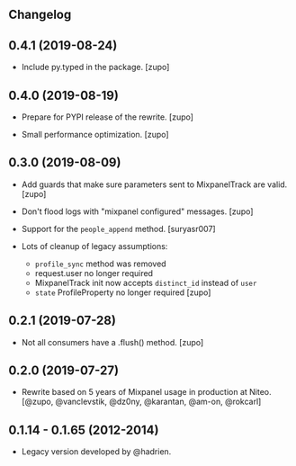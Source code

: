 ## Changelog

0.4.1 (2019-08-24)
------------------

* Include py.typed in the package.
  [zupo]


0.4.0 (2019-08-19)
------------------

* Prepare for PYPI release of the rewrite.
  [zupo]

* Small performance optimization.
  [zupo]


0.3.0 (2019-08-09)
------------------

* Add guards that make sure parameters sent to MixpanelTrack are valid.
  [zupo]

* Don't flood logs with "mixpanel configured" messages.
  [zupo]

* Support for the `people_append` method.
  [suryasr007]

* Lots of cleanup of legacy assumptions:
  * `profile_sync` method was removed
  * request.user no longer required
  * MixpanelTrack init now accepts `distinct_id` instead of `user`
  * `state` ProfileProperty no longer required
  [zupo]


0.2.1 (2019-07-28)
------------------

* Not all consumers have a .flush() method.
  [zupo]


0.2.0 (2019-07-27)
------------------

* Rewrite based on 5 years of Mixpanel usage in production at Niteo.
  [@zupo, @vanclevstik, @dz0ny, @karantan, @am-on, @rokcarl]


0.1.14 - 0.1.65 (2012-2014)
---------------------------

* Legacy version developed by @hadrien.
